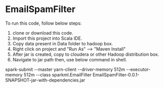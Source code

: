 # EmailSpamFilter

To run this code, follow below steps:

1) clone or download this code.
2) Import this project into  Scala IDE.
3) Copy data present in Data folder to hadoop box.
4) Right click on project and "Run As" --> "Maven Install"
5) After jar is created, copy  to  cloudera or other Hadoop distribution box.
6) Navigate to jar path then, use below command in shell.

spark-submit  --master yarn-client --driver-memory 512m --executor-memory 512m  --class  sparkml.EmailFilter  EmailSpamFilter-0.0.1-SNAPSHOT-jar-with-dependencies.jar